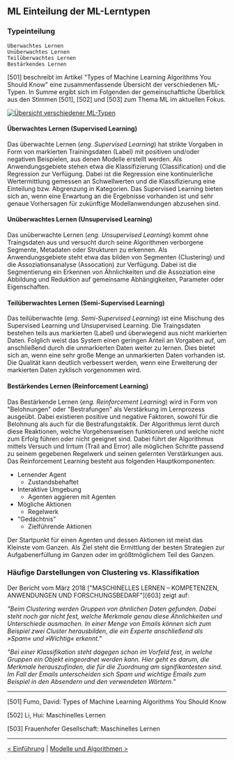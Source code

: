 ## ML Einteilung der ML-Lerntypen

### Typeinteilung

    Überwachtes Lernen
    Unüberwachtes Lernen
    Teilüberwachtes Lernen
    Bestärkendes Lernen

[501] beschreibt im Artikel "Types of Machine Learning Algorithms You Should Know" eine zusammenfassende Übersicht der verschiedenen ML-Typen. In Summe ergibt sich im Folgenden der gemeinschaftliche Überblick aus den Stimmen [501], [502] und [503] zum Thema ML im aktuellen Fokus.

[![Übersicht verschiedener ML-Typen](./statics/MLTypes2017.png)](./statics/mltypes2017.png)

#### Überwachtes Lernen (Supervised Learning)

Das überwachte Lernen (_eng. Supervised Learning_) hat strikte Vorgaben in Form von markierten Trainingsdaten (Label) mit positiven und/oder negativen Beispielen, aus denen Modelle erstellt werden. Als Anwendungsgebiete stehen etwa die Klassifizierung (Classification) und die Regression zur Verfügung. Dabei ist die Regression eine kontinuierliche Wertermittlung gemessen an Schwellwerten und die Klassifizierung eine Einteilung bzw. Abgrenzung in Kategorien. Das Supervised Learning bieten sich an, wenn eine Erwartung an die Ergebnisse vorhanden ist und sehr genaue Vorhersagen für zukünftige Modellanwendungen abzusehen sind.

#### Unüberwachtes Lernen (Unsupervised Learning)

Das unüberwachte Lernen (_eng. Unsupervised Learning_) kommt ohne Traingsdaten aus und versucht durch seine Algorithmen verborgene Segmente, Metadaten oder Strukturen zu erkennen. Als Anwendungsgebiete steht etwa das bilden von Segmenten (Clustering) und die Assoziationsanalyse (Assocation) zur Verfügung. Dabei ist die Segmentierung ein Erkennen von Ähnlichkeiten und die Assoziation eine Abbildung und Reduktion auf gemeinsame Abhängigkeiten, Parameter oder Eigenschaften.

#### Teilüberwachtes Lernen (Semi-Supervised Learning)

Das teilüberwachte (_eng. Semi-Supervised Learning_) ist eine Mischung des Supervised Learning und Unsupervised Learning. Die Traingsdaten bestehen teils aus markierten (Label) und überwiegend aus nicht markierten Daten. Folglich weist das System einen geringen Anteil an Vorgaben auf, um anschließend durch die unmarkierten Daten weiter zu lernen. Dies bietet sich an, wenn eine sehr große Menge an unmarkierten Daten vorhanden ist. Die Qualität kann deutlich verbessert werden, wenn eine Erweiterung der markierten Daten zyklisch vorgenommen wird.

#### Bestärkendes Lernen (Reinforcement Learning)

Das Bestärkende Lernen (_eng. Reinforcement Learning_) wird in Form von "Belohnungen" oder "Bestrafungen" als Verstärkung im Lernprozess ausgeübt. Dabei existieren positive und negative Faktoren, sowohl für die Belohnung als auch für die Bestrafungstaktik. Der Algorithmus lernt durch diese Reaktionen, welche Vorgehensweisen funktionieren und welche nicht zum Erfolg führen oder nicht geeignet sind. Dabei führt der Algorithmus mittels Versuch und Irrtum (Trail and Error) alle möglichen Schritte passend zu seinem gegebenen Regelwerk und seinen gelernten Verstärkungen aus. Das Reinforcement Learning besteht aus folgenden Hauptkomponenten:

- Lernender Agent
  - Zustandsbehaftet
- Interaktive Umgebung
  - Agenten aggieren mit Agenten
- Mögliche Aktionen
  - Regelwerk
- "Gedächtnis"
  - Zielführende Aktionen

Der Startpunkt für einen Agenten und dessen Aktionen ist meist das Kleinste vom Ganzen. Als Ziel steht die Ermittlung der besten Strategien zur Aufgabenerfüllung im Ganzen oder im größtmöglichem Teil des Ganzen.

### Häufige Darstellungen von Clustering vs. Klassifikation

Der Bericht vom März 2018 ["MASCHINELLES LERNEN – KOMPETENZEN, ANWENDUNGEN UND FORSCHUNGSBEDARF"][603] zeigt auf:

_"Beim Clustering werden Gruppen von ähnlichen Daten gefunden. Dabei steht noch gar nicht fest, welche Merkmale genau diese Ähnlichkeiten und Unterschiede ausmachen. In einer Menge von Emails können sich zum Beispiel zwei Cluster herausbilden, die ein Experte anschließend als »Spam« und »Wichtig« erkennt."_

_"Bei einer Klassifikation steht dagegen schon im Vorfeld fest, in welche Gruppen ein Objekt eingeordnet werden kann. Hier geht es darum, die Merkmale herauszufinden, die für die Zuordnung am signifikantesten sind. Im Fall der Emails unterscheiden sich Spam und wichtige Emails zum Beispiel in den Absendern und den verwendeten Wörtern."_

---

[501] Fumo, David: Types of Machine Learning Algorithms You Should Know

[502] Li, Hui: Maschinelles Lernen

[503] Frauenhofer Gesellschaft: Maschinelles Lernen

---

[< Einführung](04_ml.md) | [Modelle und Algorithmen >](06_ml_modelsAlgo.md)
